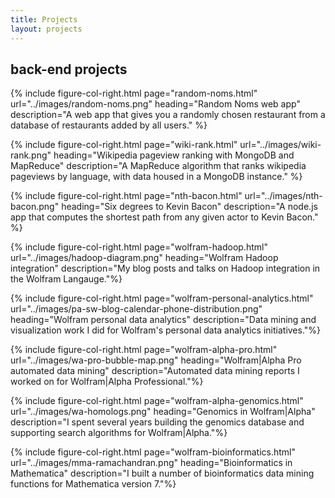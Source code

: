 ```yaml
---
title: Projects
layout: projects
---
```


## back-end projects

{% include figure-col-right.html page="random-noms.html" url="../images/random-noms.png" heading="Random Noms web app" description="A web app that gives you a randomly chosen restaurant from a database of restaurants added by all users." %}

{% include figure-col-right.html page="wiki-rank.html" url="../images/wiki-rank.png" heading="Wikipedia pageview ranking with MongoDB and MapReduce" description="A MapReduce algorithm that ranks wikipedia pageviews by language, with data housed in a MongoDB instance." %}

{% include figure-col-right.html page="nth-bacon.html" url="../images/nth-bacon.png" heading="Six degrees to Kevin Bacon" description="A node.js app that computes the shortest path from any given actor to Kevin Bacon." %}

{% include figure-col-right.html page="wolfram-hadoop.html" url="../images/hadoop-diagram.png" heading="Wolfram Hadoop integration" description="My blog posts and talks on Hadoop integration in the Wolfram Langauge."%}

{% include figure-col-right.html page="wolfram-personal-analytics.html" url="../images/pa-sw-blog-calendar-phone-distribution.png" heading="Wolfram personal data analytics" description="Data mining and visualization work I did for Wolfram's personal data analytics initiatives."%}

{% include figure-col-right.html page="wolfram-alpha-pro.html" url="../images/wa-pro-bubble-map.png" heading="Wolfram|Alpha Pro automated data mining" description="Automated data mining reports I worked on for Wolfram|Alpha Professional."%}

{% include figure-col-right.html page="wolfram-alpha-genomics.html" url="../images/wa-homologs.png" heading="Genomics in Wolfram|Alpha" description="I spent several years building the genomics database and supporting search algorithms for Wolfram|Alpha."%}

{% include figure-col-right.html page="wolfram-bioinformatics.html" url="../images/mma-ramachandran.png" heading="Bioinformatics in Mathematica" description="I built a number of bioinformatics data mining functions for Mathematica version 7."%}

